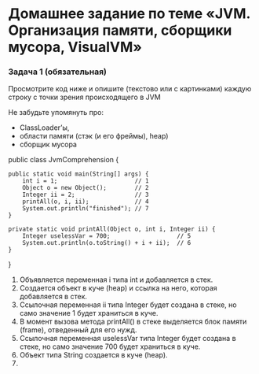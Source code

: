 # Домашнее задание по теме «JVM. Организация памяти, сборщики мусора, VisualVM»
### Задача 1 (обязательная)

Просмотрите код ниже и опишите (текстово или с картинками) каждую строку с точки зрения происходящего в JVM

Не забудьте упомянуть про:

* ClassLoader’ы,
* области памяти (стэк (и его фреймы), heap)
* сборщик мусора


public class JvmComprehension {

    public static void main(String[] args) {
        int i = 1;                      // 1
        Object o = new Object();        // 2
        Integer ii = 2;                 // 3
        printAll(o, i, ii);             // 4
        System.out.println("finished"); // 7
    }

    private static void printAll(Object o, int i, Integer ii) {
        Integer uselessVar = 700;                   // 5
        System.out.println(o.toString() + i + ii);  // 6
    }
}

1. Объявляется переменная i типа int и добавляется в стек.
2. Создается объект в куче (heap) и ссылка на него, которая добавляется в стек.
3. Ссылочная переменная ii типа Integer будет создана в стеке, но само значение 1 будет храниться в куче.
4. В момент вызова метода printAll() в стеке выделяется блок памяти (frame), отведенный для его нужд.
5. Ссылочная переменная uselessVar типа Integer будет создана в стеке, но само значение 700 будет храниться в куче.
6. Объект типа String создается в куче (heap).
7. 
